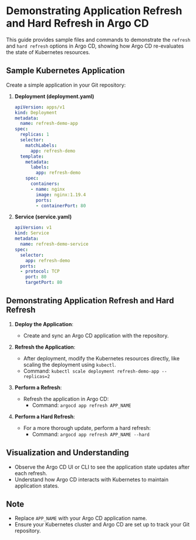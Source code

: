 
# Demonstrating Application Refresh and Hard Refresh in Argo CD

This guide provides sample files and commands to demonstrate the `refresh` and `hard refresh` options in Argo CD, showing how Argo CD re-evaluates the state of Kubernetes resources.

## Sample Kubernetes Application

Create a simple application in your Git repository:

1. **Deployment (deployment.yaml)**
   ```yaml
   apiVersion: apps/v1
   kind: Deployment
   metadata:
     name: refresh-demo-app
   spec:
     replicas: 1
     selector:
       matchLabels:
         app: refresh-demo
     template:
       metadata:
         labels:
           app: refresh-demo
       spec:
         containers:
         - name: nginx
           image: nginx:1.19.4
           ports:
           - containerPort: 80
   ```

2. **Service (service.yaml)**
   ```yaml
   apiVersion: v1
   kind: Service
   metadata:
     name: refresh-demo-service
   spec:
     selector:
       app: refresh-demo
     ports:
     - protocol: TCP
       port: 80
       targetPort: 80
   ```

## Demonstrating Application Refresh and Hard Refresh

1. **Deploy the Application**:
   - Create and sync an Argo CD application with the repository.

2. **Refresh the Application**:
   - After deployment, modify the Kubernetes resources directly, like scaling the deployment using `kubectl`.
   - Command: `kubectl scale deployment refresh-demo-app --replicas=2`

3. **Perform a Refresh**:
   - Refresh the application in Argo CD:
     - Command: `argocd app refresh APP_NAME`

4. **Perform a Hard Refresh**:
   - For a more thorough update, perform a hard refresh:
     - Command: `argocd app refresh APP_NAME --hard`

## Visualization and Understanding

- Observe the Argo CD UI or CLI to see the application state updates after each refresh.
- Understand how Argo CD interacts with Kubernetes to maintain application states.

## Note

- Replace `APP_NAME` with your Argo CD application name.
- Ensure your Kubernetes cluster and Argo CD are set up to track your Git repository.
